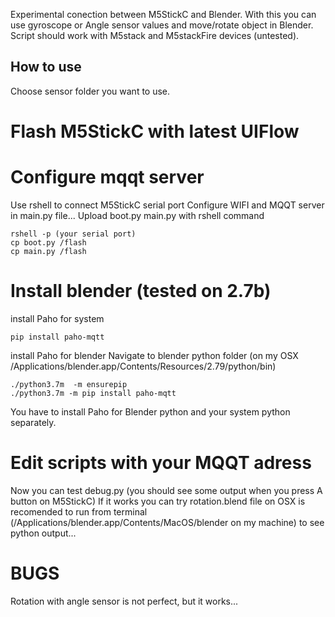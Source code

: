 Experimental conection between M5StickC and Blender. With this you can use gyroscope or Angle sensor values and move/rotate object in Blender. Script should work with M5stack and M5stackFire devices (untested).


## How to use
Choose sensor folder you want to use.
# Flash M5StickC with latest UIFlow
# Configure mqqt server
Use rshell to connect M5StickC serial port
Configure WIFI and MQQT server in main.py file...
Upload boot.py main.py with rshell command
``` 
rshell -p (your serial port)
cp boot.py /flash
cp main.py /flash

```

# Install blender (tested on 2.7b)
install Paho for system
```
pip install paho-mqtt
```
install Paho for blender
Navigate to blender python folder (on my OSX /Applications/blender.app/Contents/Resources/2.79/python/bin)
```
./python3.7m  -m ensurepip
./python3.7m -m pip install paho-mqtt
```
You have to install Paho for Blender python and your system python separately.
# Edit scripts with your MQQT adress

Now you can test debug.py
(you should see some output when you press A button on M5StickC)
If it works you can try rotation.blend file
on OSX is recomended to run from terminal (/Applications/blender.app/Contents/MacOS/blender on my machine)
to see python output...

# BUGS
Rotation with angle sensor is not perfect, but it works...